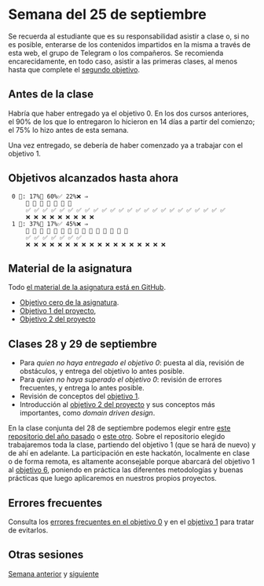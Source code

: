 # Semana del 25 de septiembre

Se recuerda al estudiante que es su responsabilidad asistir a clase o, si no es
posible, enterarse de los contenidos impartidos en la misma a través de esta
web, el grupo de Telegram o los compañeros. Se recomienda encarecidamente, en
todo caso, asistir a las primeras clases, al menos hasta que complete el
[segundo objetivo](http://jj.github.io/IV/documentos/proyecto/2.Modelo).

## Antes de la clase

Habría que haber entregado ya el objetivo 0. En los dos cursos anteriores, el
90% de los que lo entregaron lo hicieron en 14 días a partir del comienzo; el
75% lo hizo antes de esta semana.

Una vez entregado, se debería de haber comenzado ya a trabajar con el objetivo 1.

## Objetivos alcanzados hasta ahora

```text
 0 🧮: 17%🚧 60%✅ 22%❌ ⇒ 
     🚧 🚧 🚧 🚧 🚧 🚧 🚧
     ✅ ✅ ✅ ✅ ✅ ✅ ✅ ✅ ✅ ✅ ✅ ✅ ✅ ✅ ✅ ✅ ✅ ✅ ✅ ✅ ✅ ✅ ✅ ✅
     ❌ ❌ ❌ ❌ ❌ ❌ ❌ ❌ ❌
 1 🧮: 37%🚧 17%✅ 45%❌ ⇒ 
     🚧 🚧 🚧 🚧 🚧 🚧 🚧 🚧 🚧 🚧 🚧 🚧 🚧 🚧 🚧
     ✅ ✅ ✅ ✅ ✅ ✅ ✅
     ❌ ❌ ❌ ❌ ❌ ❌ ❌ ❌ ❌ ❌ ❌ ❌ ❌ ❌ ❌ ❌ ❌ ❌
```


## Material de la asignatura

Todo [el material de la asignatura está en GitHub](http://jj.github.io/IV).

* [Objetivo cero de la
  asignatura](http://jj.github.io/IV/documentos/proyecto/0.Repositorio).
* [Objetivo 1 del
   proyecto](http://jj.github.io/IV/documentos/proyecto/1.Planificacion),
* [Objetivo 2 del proyecto](http://jj.github.io/IV/documentos/proyecto/2.Modelo)

## Clases 28 y 29 de septiembre

* Para *quien no haya entregado el objetivo 0*: puesta al día, revisión de obstáculos, y entrega del objetivo lo antes posible.
* Para *quien no haya superado el objetivo 0*: revisión de errores frecuentes, y entrega lo antes posible.
* Revisión de conceptos del [objetivo 1](http://jj.github.io/IV/documentos/proyecto/1.Planificacion).
* Introducción al [objetivo 2 del
  proyecto](http://jj.github.io/IV/documentos/proyecto/2.Modelo) y sus conceptos
  más importantes, como *domain driven design*.

En la clase conjunta del 28 de septiembre podemos elegir entre [este repositorio
del año pasado](https://github.com/RafaelT00/AutoIV) o [este
otro](https://github.com/Davidmd00/iv-DMD/pull/7/files). Sobre el repositorio
elegido trabajaremos toda la clase, partiendo del objetivo 1 (que se hará de
nuevo) y de ahí en adelante. La participación en este hackatón, localmente en
clase o de forma remota, es altamente aconsejable porque abarcará del objetivo 1
al [objetivo 6](http://jj.github.io/IV/documentos/proyecto/5.Docker), poniendo
en práctica las diferentes metodologías y buenas prácticas que luego aplicaremos
en nuestros propios proyectos.

## Errores frecuentes

Consulta los [errores frecuentes en el objetivo 0](../errores/errores-objetivo-0.md) y en el [objetivo 1](../errores/errores-objetivo-1.md) para
tratar de evitarlos.

## Otras sesiones

[Semana anterior](semana-02.md) y [siguiente](semana-04.md)
